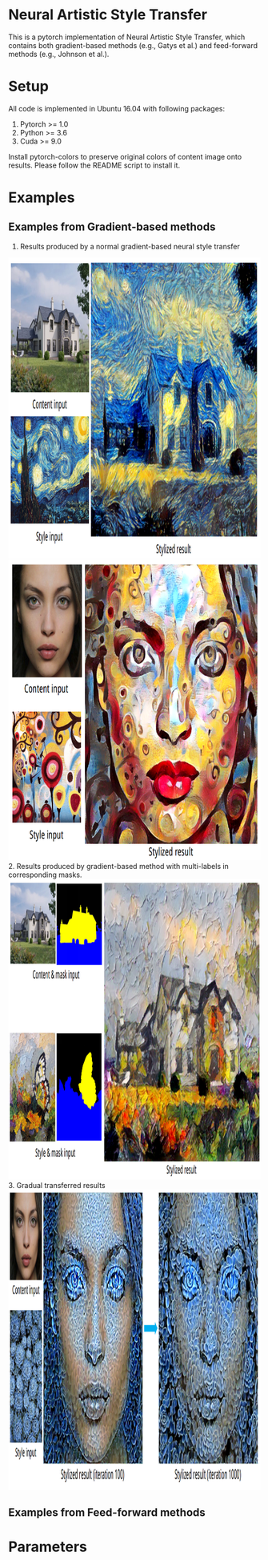 # Neural Artistic Style Transfer 

This is a pytorch implementation of Neural Artistic Style Transfer, which contains both gradient-based methods (e.g., Gatys et al.) and feed-forward methods (e.g., Johnson et al.).

# Setup
All code is implemented in Ubuntu 16.04 with following packages:
1. Pytorch >= 1.0
2. Python >= 3.6
3. Cuda >= 9.0

Install pytorch-colors to preserve original colors of content image onto results. Please follow the README script to install it.


# Examples

## Examples from Gradient-based methods
1. Results produced by a normal gradient-based neural style transfer 
<div align='center'>
  <img src='optimization/output/result_opt1.png' height='600px'>
  <img src='optimization/output/result_opt2.png' height='600px'>
</div>
2. Results produced by gradient-based method with multi-labels in corresponding masks.
<div align='center'>
  <img src='optimization/output/result_opt3.png' height='600px'>
</div>
3. Gradual transferred results
<div align='center'>
  <img src='optimization/output/result_opt4.png' height='600px'>  
</div>

## Examples from Feed-forward methods

# Parameters
